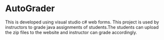 # AutoGrader
This is developed using visual studio c# web forms. This project is used by instructors to grade java assignments of students.The students can upload the zip files to the website and instructor can grade accordingly. 
